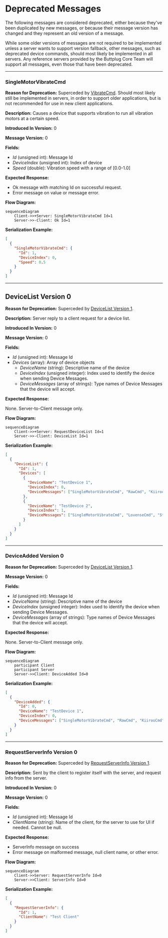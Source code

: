 # Deprecated Messages

The following messages are considered deprecated, either because they've been duplicated by new messages, or because their message version has changed and they represent an old version of a message.

While some older versions of messages are not required to be implemented unless a server wants to support version fallback, other messages, such as deprecated device commands, should most likely be implemented in all servers. Any reference servers provided by the Buttplug Core Team will support all messages, even those that have been deprecated.

---
### SingleMotorVibrateCmd

**Reason for Deprecation:** Superceded by [VibrateCmd](generic.md#vibratecmd). Should most likely still be implemented in servers, in order to support older applications, but is not recommended for use in new client applications.

**Description:** Causes a device that supports vibration to run all vibration motors at a certain speed.

**Introduced In Version:** 0

**Message Version:** 0

**Fields:**

* _Id_ \(unsigned int\): Message Id
* _DeviceIndex_ \(unsigned int\): Index of device
* _Speed_ \(double\): Vibration speed with a range of \[0.0-1.0\]

**Expected Response:**

* Ok message with matching Id on successful request.
* Error message on value or message error.

**Flow Diagram:**

```mermaid
sequenceDiagram
    Client->>+Server: SingleMotorVibrateCmd Id=1
    Server->>-Client: Ok Id=1
```

**Serialization Example:**

```json
[
  {
    "SingleMotorVibrateCmd": {
      "Id": 1,
      "DeviceIndex": 0,
      "Speed": 0.5
    }
  }
]
```

---
## DeviceList Version 0

**Reason for Deprecation:** Superceded by [DeviceList Version 1](enumeration.md#devicelist).

**Description:** Server reply to a client request for a device list.

**Introduced In Version:** 0

**Message Version:** 0

**Fields:**

* _Id_ \(unsigned int\): Message Id
* _Devices_ \(array\): Array of device objects
  * _DeviceName_ \(string\): Descriptive name of the device
  * _DeviceIndex_ \(unsigned integer\): Index used to identify the device when sending Device Messages.
  * _DeviceMessages_ \(array of strings\): Type names of Device Messages that the device will accept.

**Expected Response:**

None. Server-to-Client message only.

**Flow Diagram:**

```mermaid
sequenceDiagram
    Client->>+Server: RequestDeviceList Id=1
    Server->>-Client: DeviceList Id=1
```

**Serialization Example:**

```json
[
  {
    "DeviceList": {
      "Id": 1,
      "Devices": [
        {
          "DeviceName": "TestDevice 1",
          "DeviceIndex": 0,
          "DeviceMessages": ["SingleMotorVibrateCmd", "RawCmd", "KiirooCmd", "StopDeviceCmd"]
        },
        {
          "DeviceName": "TestDevice 2",
          "DeviceIndex": 1,
          "DeviceMessages": ["SingleMotorVibrateCmd", "LovenseCmd", "StopDeviceCmd"]
        }
      ]
    }
  }
]
```
---
### DeviceAdded Version 0

**Reason for Deprecation:** Superceded by [DeviceList Version 1](enumeration.md#devicelist).

**Message Version:** 0

**Fields:**

* _Id_ \(unsigned int\): Message Id
* _DeviceName_ \(string\): Descriptive name of the device
* _DeviceIndex_ \(unsigned integer\): Index used to identify the device
  when sending Device Messages.
* _DeviceMessages_ \(array of strings\): Type names of Device Messages
  that the device will accept.

**Expected Response:**

None. Server-to-Client message only.

**Flow Diagram:**

```mermaid
sequenceDiagram
    participant Client
    participant Server
    Server->>Client: DeviceAdded Id=0
```

**Serialization Example:**

```json
[
  {
    "DeviceAdded": {
      "Id": 0,
      "DeviceName": "TestDevice 1",
      "DeviceIndex": 0,
      "DeviceMessages": ["SingleMotorVibrateCmd", "RawCmd", "KiirooCmd", "StopDeviceCmd"]
    }
  }
]
```
---
### RequestServerInfo Version 0

**Reason for Deprecation:** Superceded by [RequestServerInfo Version 1](identification.md#requestserverinfo).

**Description:** Sent by the client to register itself with the server, and request info from the server.

**Introduced In Version:** 0

**Message Version:** 0

**Fields:**

* _Id_ \(unsigned int\): Message Id
* _ClientName_ \(string\): Name of the client, for the server to use for UI if needed. Cannot be null.

**Expected Response:**

* ServerInfo message on success
* Error message on malformed message, null client name, or other error.

**Flow Diagram:**

```mermaid
sequenceDiagram
    Client->>Server: RequestServerInfo Id=0
    Server->>Client: ServerInfo Id=0
```

**Serialization Example:**

```json
[
  {
    "RequestServerInfo": {
      "Id": 1,
      "ClientName": "Test Client"
    }
  }
]
```
